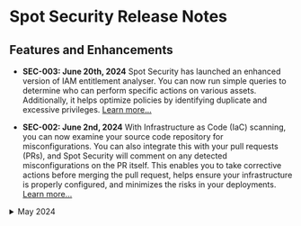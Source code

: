 # Spot Security Release Notes

## Features and Enhancements

* **SEC-003: June 20th, 2024** Spot Security has launched an enhanced version of IAM entitlement analyser. You can now run simple queries to determine who can perform specific actions on various assets. Additionally, it helps optimize policies by identifying duplicate and excessive privileges.
[Learn more...](spot-security/features/policy-engine)

* **SEC-002: June 2nd, 2024** With Infrastructure as Code (IaC) scanning, you can now examine your source code repository for misconfigurations. You can also integrate this with your pull requests (PRs), and Spot Security will comment on any detected misconfigurations on the PR itself. This enables you to take corrective actions before merging the pull request, helps ensure your infrastructure is properly configured, and minimizes the risks in your deployments.
[Learn more...](spot-security/features/iac-scan/)

<details>
  <summary markdown="span">May 2024</summary>

* **SEC-001: May 22, 2024** Spot Security has released a new Prioritised Vulnerability feature. This feature is designed to streamline vulnerability patching by contextualizing CVEs based on the host they are detected on. Instead of solely relying on severity, this feature assigns a priority ranking from 1 to 100, with lower ranks indicating higher risk.
[Learn more...](spot-security/features/security-dashboard/?id=prioritised-vulnerability)

</details><br>
